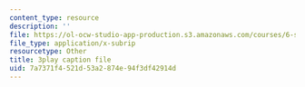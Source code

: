 ```yaml
---
content_type: resource
description: ''
file: https://ol-ocw-studio-app-production.s3.amazonaws.com/courses/6-s095-programming-for-the-puzzled-january-iap-2018/7a7371f4521d53a2874e94f3df42914d_auK3PSZoidc.vtt
file_type: application/x-subrip
resourcetype: Other
title: 3play caption file
uid: 7a7371f4-521d-53a2-874e-94f3df42914d
---
```

